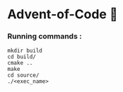 # Advent-of-Code :christmas_tree:

### Running commands : 
```
mkdir build
cd build/
cmake ..
make
cd source/
./<exec_name>
```